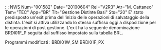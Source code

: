  :  : NWS Num="001582" Date="20100604" Rel="V2R3" Atr="M. Cattaneo" Tem="TEC" App="BR" Tit="Gestione Distinte Basi" Sts="20"
E' stato predisposto un'exit prima dell'inizio delle operazioni di salvataggio della distinta.
L'exit si attiva utilizzando lo stesso suffisso oggi a disposizione per le operazioni di post gestione. L'exit ha la seguente denominazione BRDI01F_P seguita dal suffisso impostato sulla tabella
BRL.

Programmi modificati : 
BRDI01W_SM
BRDI01F_PX
